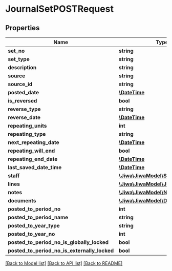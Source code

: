 # JournalSetPOSTRequest

## Properties
Name | Type | Description | Notes
------------ | ------------- | ------------- | -------------
**set_no** | **string** |  | [optional] 
**set_type** | **string** |  | [optional] 
**description** | **string** |  | [optional] 
**source** | **string** |  | [optional] 
**source_id** | **string** |  | [optional] 
**posted_date** | [**\DateTime**](\DateTime.md) |  | [optional] 
**is_reversed** | **bool** |  | [optional] 
**reverse_type** | **string** |  | [optional] 
**reverse_date** | [**\DateTime**](\DateTime.md) |  | [optional] 
**repeating_units** | **int** |  | [optional] 
**repeating_type** | **string** |  | [optional] 
**next_repeating_date** | [**\DateTime**](\DateTime.md) |  | [optional] 
**repeating_will_end** | **bool** |  | [optional] 
**repeating_end_date** | [**\DateTime**](\DateTime.md) |  | [optional] 
**last_saved_date_time** | [**\DateTime**](\DateTime.md) |  | [optional] 
**staff** | [**\Jiwa\JiwaModel\StaffMember**](StaffMember.md) |  | [optional] 
**lines** | [**\Jiwa\JiwaModel\JournalSetLine[]**](JournalSetLine.md) |  | [optional] 
**notes** | [**\Jiwa\JiwaModel\Note[]**](Note.md) |  | [optional] 
**documents** | [**\Jiwa\JiwaModel\Document[]**](Document.md) |  | [optional] 
**posted_to_period_no** | **int** |  | [optional] 
**posted_to_period_name** | **string** |  | [optional] 
**posted_to_year_type** | **string** |  | [optional] 
**posted_to_year_no** | **int** |  | [optional] 
**posted_to_period_no_is_globally_locked** | **bool** |  | [optional] 
**posted_to_period_no_is_externally_locked** | **bool** |  | [optional] 

[[Back to Model list]](../README.md#documentation-for-models) [[Back to API list]](../README.md#documentation-for-api-endpoints) [[Back to README]](../README.md)


